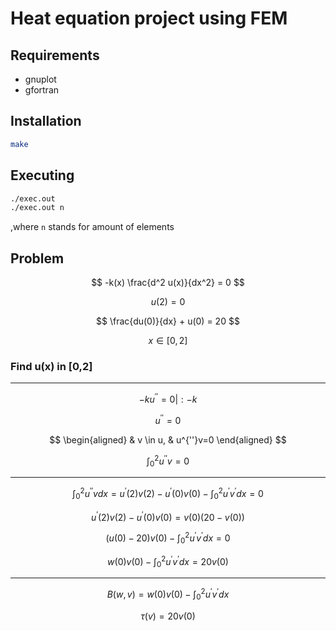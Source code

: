 # Heat equation project using FEM

## Requirements

- gnuplot
- gfortran

## Installation

```bash
make
```

## Executing

```bash
./exec.out
./exec.out n
```

,where `n` stands for amount of elements

## Problem

$$
-k(x) \frac{d^2 u(x)}{dx^2} = 0
$$

$$
u(2) = 0
$$

$$
\frac{du(0)}{dx} + u(0) = 20
$$

$$
x \in [0,2]
$$

### Find u(x) in [0,2]

---

$$
-ku^{''}=0 |:-k
$$

$$
u^{''} = 0
$$

$$
\begin{aligned}
& v \in u, & u^{''}v=0
\end{aligned}
$$

$$
\int_0^{2} u^{''}v=0
$$

---

$$
\int_0^{2} u^{''}v dx = u^{'}(2)v(2) - u^{'}(0)v(0) - \int_0^{2}u^{'}v^{'}dx = 0
$$

$$
u^{'}(2)v(2) - u^{'}(0)v(0) = v(0)(20-v(0))
$$

$$
(u(0)-20)v(0) - \int_0^{2}u^{'}v^{'}dx = 0
$$

$$
w(0)v(0)- \int_0^{2}u^{'}v^{'}dx = 20v(0)
$$

---

$$
B(w,v) = w(0)v(0)- \int_0^{2}u^{'}v^{'}dx
$$

$$
\tau(v)= 20v(0)
$$
